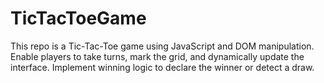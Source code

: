 # TicTacToeGame
This repo is a Tic-Tac-Toe game using JavaScript and DOM manipulation. Enable players to take turns, mark the grid, and dynamically update the interface. Implement winning logic to declare the winner or detect a draw.
